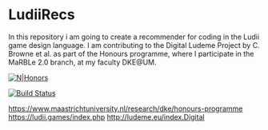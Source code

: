 # LudiiRecs
In this repository i am going to create a recommender for coding in the Ludii game design language. I am contributing to the Digital Ludeme Project by C. Browne et al. as part of the Honours programme, where I participate in the MaRBLe 2.0 branch, at my faculty DKE@UM.

[![N|Honors](https://cldup.com/dTxpPi9lDf.thumb.png)](https://nodesource.com/products/nsolid)

[![Build Status](https://travis-ci.org/joemccann/dillinger.svg?branch=master)](https://travis-ci.org/joemccann/dillinger)

https://www.maastrichtuniversity.nl/research/dke/honours-programme
https://ludii.games/index.php
http://ludeme.eu/index.Digital
